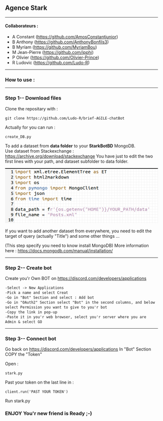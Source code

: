## Agence Stark
_______________________________________________________

#### Collaborateurs : 

  - A Constant (https://github.com/AmosConstantjunior)
  - B Anthony (https://github.com/AnthonyBonfils3)
  - B Myriam (https://github.com/MyriamBou)
  - M Jean-Pierre (https://github.com/jpphi)
  - P Olivier (https://github.com/Olivier-Prince)
  - R Ludovic (https://github.com/Ludo-R)

_______________________________________________________
  
### How to use :

_______________________________________________________

### Step 1-- Download files

Clone the repositary with :

	git clone https://github.com/Ludo-R/brief-AGILE-chatBot

Actually for you can run :

	create_DB.py 

To add a dataset from **data folder** to your **StarkBotBD** MongoDB.  
Use dataset from Stackexchange : https://archive.org/download/stackexchange
You have just to edit the two first lines with your path, and dataset subfolder to data folder.

![plot](./assets/Create_DB_edit.png)

If you want to add another dataset from everywhere, 
you need to edit the target of query (actually "Title") and some other things ...

(This step specify you need to know install MongoDB)
More information here : https://docs.mongodb.com/manual/installation/

_______________________________________________________

### Step 2-- Create bot

Create you'r Own BOT on https://discord.com/developers/applications
	
	-Select -> New Applications
	-Pick a name and select Creat
	-Go in "Bot" Section and select : Add bot
	-Go in "OAuth2" Section select "Bot" in the second columns, and below select Permission you want to give to you'r bot
	-Copy the link in pop-up
	-Paste it in you'r web browser, select you'r server where you are Admin & select GO

_______________________________________________________

### Step 3-- Connect bot

Go back on https://discord.com/developers/applications
In "Bot" Section COPY the "Token"

Open :
	
	stark.py

Past your token on the last line in :

	client.run('PAST YOUR TOKEN')

Run stark.py

### ENJOY You'r new friend is Ready ;-)
 
